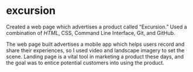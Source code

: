 # excursion

Created a web page which advertises a product called “Excursion.” Used a combination of *HTML*, CSS, Command Line Interface, Git, and GitHub. 

The web page built advertises a mobile app which helps users record and share their experiences, so
I used video and landscape imagery to set the scene. 
Landing page is a vital tool in marketing a product these days, and the goal was to entice potential customers into using the product.
